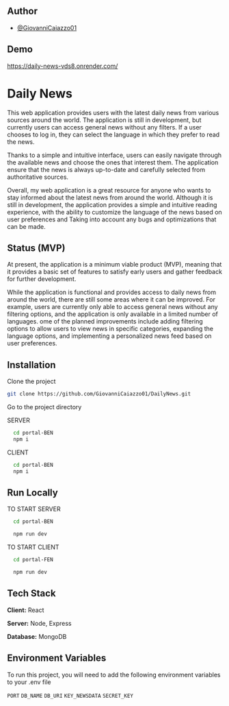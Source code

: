 
## Author

- [@GiovanniCaiazzo01](https://www.github.com/GiovanniCaiazzo01)


## Demo
https://daily-news-vds8.onrender.com/


# Daily News

This web application provides users with the latest daily news from various sources around the world. The application is still in development, but currently users can access general news without any filters. If a user chooses to log in, they can select the language in which they prefer to read the news.

Thanks to a simple and intuitive interface, users can easily navigate through the available news and choose the ones that interest them. The application ensure that the news is always up-to-date and carefully selected from authoritative sources.

Overall, my web application is a great resource for anyone who wants to stay informed about the latest news from around the world. Although it is still in development, the application provides a simple and intuitive reading experience, with the ability to customize the language of the news based on user preferences and Taking into account any bugs and optimizations that can be made.



## Status (MVP)

At present, the application is a minimum viable product (MVP), meaning that it provides a basic set of features to satisfy early users and gather feedback for further development.

While the application is functional and provides access to daily news from around the world, there are still some areas where it can be improved. For example, users are currently only able to access general news without any filtering options, and the application is only available in a limited number of languages.
ome of the planned improvements include adding filtering options to allow users to view news in specific categories, expanding the language options, and implementing a personalized news feed based on user preferences.
## Installation

Clone the project

```bash
git clone https://github.com/GiovanniCaiazzo01/DailyNews.git
```

Go to the project directory

SERVER
```bash
  cd portal-BEN
  npm i
```
    
CLIENT
```bash
  cd portal-BEN
  npm i
```
## Run Locally

TO START SERVER

```bash
  cd portal-BEN
```

```bash
  npm run dev
```

TO START CLIENT

```bash
  cd portal-FEN
```

```bash
  npm run dev
```
## Tech Stack

**Client:** React

**Server:** Node, Express

**Database:** MongoDB


## Environment Variables

To run this project, you will need to add the following environment variables to your .env file

`PORT`
`DB_NAME`
`DB_URI`
`KEY_NEWSDATA`
`SECRET_KEY`


